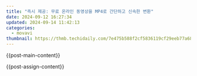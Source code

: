 ```yaml
---
title: "즉시 제공: 무료 온라인 동영상을 MP4로 간단하고 신속한 변환"
date: 2024-09-12 16:27:34
updated: 2024-09-14 11:42:13
categories:
  - movavi
thumbnail: https://thmb.techidaily.com/7e475b588f2cf5836119cf29eeb77a68a0d6cc175af9626b84f7c3d068d74a0f.jpg
---
```


{{post-main-content}}

<ins class="adsbygoogle"
     style="display:block"
     data-ad-format="autorelaxed"
     data-ad-client="ca-pub-7571918770474297"
     data-ad-slot="1223367746"></ins>

{{post-assign-content}}

<ins class="adsbygoogle"
     style="display:block"
     data-ad-client="ca-pub-7571918770474297"
     data-ad-slot="8358498916"
     data-ad-format="auto"
     data-full-width-responsive="true"></ins>
